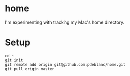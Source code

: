 # home
I'm experimenting with tracking my Mac's home directory.

# Setup
```
cd ~
git init
git remote add origin git@github.com:pdeblanc/home.git
git pull origin master
```
